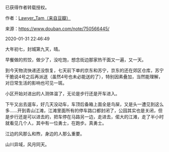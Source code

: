 已获得作者转载授权。


作者：[Lawyer_Tam（来自豆瓣）](https://www.douban.com/people/50118435/)


来源：https://www.douban.com/note/750566445/


2020-01-31 22:46:49


大年初七，封城第九天，晴。  

早餐做的煎饺，做少了，没吃饱，想念街边那家热干面又一遍，又一天。  

到今天物流快递还没恢复，七天前下单的京东和苏宁，京东的还在郊区仓库，苏宁干脆说4号之后再派送（虽然4号也未必能送的了），特别因素叠加，当然能理解，对日常生活的影响也可见一斑。  

小区开始对进出的人测体温了，无论是步行还是开车进入。  

下午又出去遛车，好几天没动车，车顶后备箱上面全是鸟屎，又是头一遭见到这么多……开到青山江滩，江滩里面所有的停车路口都封闭了，公园其实也是关闭，但是步行还是可以进去的，把车停在马路另一边，走进去，偌大的江滩，走了半小时就看见几个人，其中有一位勇士，在跑步。真勇士。  

江边的风那么和煦，身边的人那么重要。  

山川异域，风月同天。  

